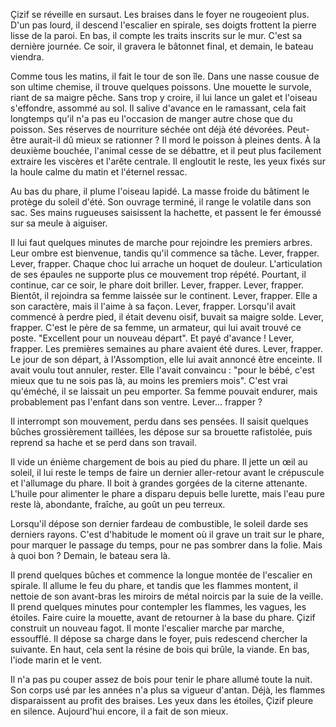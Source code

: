 Çizif se réveille en sursaut. Les braises dans le foyer ne rougeoient plus.
D'un pas lourd, il descend l'escalier en spirale, ses doigts frottent la pierre lisse de la paroi.
En bas, il compte les traits inscrits sur le mur. C'est sa dernière journée.
Ce soir, il gravera le bâtonnet final, et demain, le bateau viendra.

Comme tous les matins, il fait le tour de son île. Dans une nasse cousue de son ultime chemise, il trouve quelques poissons. Une mouette le survole, riant de sa maigre pêche. Sans trop y croire, il lui lance un galet et l'oiseau s'effondre, assommé au sol. Il salive d'avance en le ramassant, cela fait longtemps qu'il n'a pas eu l'occasion de manger autre chose que du poisson.
Ses réserves de nourriture séchée ont déjà été dévorées. Peut-être aurait-il dû mieux se rationner ?
Il mord le poisson à pleines dents. À la deuxième bouchée, l'animal cesse de se débattre, et il peut plus facilement extraire les viscères et l'arête centrale.
Il engloutit le reste, les yeux fixés sur la houle calme du matin et l'éternel ressac.

Au bas du phare, il plume l'oiseau lapidé. La masse froide du bâtiment le protège du soleil d'été. Son ouvrage terminé, il range le volatile dans son sac.
Ses mains rugueuses saisissent la hachette, et passent le fer émoussé sur sa meule à aiguiser.

Il lui faut quelques minutes de marche pour rejoindre les premiers arbres. Leur ombre est bienvenue, tandis qu'il commence sa tâche.
Lever, frapper. Lever, frapper.
Chaque choc lui arrache un hoquet de douleur. L'articulation de ses épaules ne supporte plus ce mouvement trop répété.
Pourtant, il continue, car ce soir, le phare doit briller.
Lever, frapper. Lever, frapper.
Bientôt, il rejoindra sa femme laissée sur le continent.
Lever, frapper.
Elle a son caractère, mais il l'aime à sa façon.
Lever, frapper.
Lorsqu'il avait commencé à perdre pied, il était devenu oisif, buvait sa maigre solde.
Lever, frapper.
C'est le père de sa femme, un armateur, qui lui avait trouvé ce poste. "Excellent pour un nouveau départ". Et payé d'avance !
Lever, frapper.
Les premières semaines au phare avaient été dures.
Lever, frapper.
Le jour de son départ, à l'Assomption, elle lui avait annoncé être enceinte. Il avait voulu tout annuler, rester. Elle l'avait convaincu : "pour le bébé, c'est mieux que tu ne sois pas là, au moins les premiers mois". C'est vrai qu'éméché, il se laissait un peu emporter. Sa femme pouvait endurer, mais probablement pas l'enfant dans son ventre.
Lever... frapper ?

Il interrompt son mouvement, perdu dans ses pensées.
Il saisit quelques bûches grossièrement taillées, les dépose sur sa brouette rafistolée, puis reprend sa hache et se perd dans son travail.

Il vide un énième chargement de bois au pied du phare.
Il jette un œil au soleil, il lui reste le temps de faire un dernier aller-retour avant le crépuscule et l'allumage du phare.
Il boit à grandes gorgées de la citerne attenante. L'huile pour alimenter le phare a disparu depuis belle lurette, mais l'eau pure reste là, abondante, fraîche, au goût un peu terreux.

Lorsqu'il dépose son dernier fardeau de combustible, le soleil darde ses derniers rayons. C'est d'habitude le moment où il grave un trait sur le phare, pour marquer le passage du temps, pour ne pas sombrer dans la folie. Mais à quoi bon ? Demain, le bateau sera là.

Il prend quelques bûches et commence la longue montée de l'escalier en spirale. Il allume le feu du phare, et tandis que les flammes montent, il nettoie de son avant-bras les miroirs de métal noircis par la suie de la veille.
Il prend quelques minutes pour contempler les flammes, les vagues, les étoiles. Faire cuire la mouette, avant de retourner à la base du phare.
Çizif construit un nouveau fagot. Il monte l'escalier marche par marche, essoufflé.
Il dépose sa charge dans le foyer, puis redescend chercher la suivante.
En haut, cela sent la résine de bois qui brûle, la viande.
En bas, l'iode marin et le vent.

Il n'a pas pu couper assez de bois pour tenir le phare allumé toute la nuit.
Son corps usé par les années n'a plus sa vigueur d'antan.
Déjà, les flammes disparaissent au profit des braises.
Les yeux dans les étoiles, Çizif pleure en silence.
Aujourd'hui encore, il a fait de son mieux.
